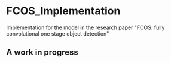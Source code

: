 # FCOS_Implementation
Implementation for the model in the research paper "FCOS: fully convolutional one stage object detection" 

## A work in progress